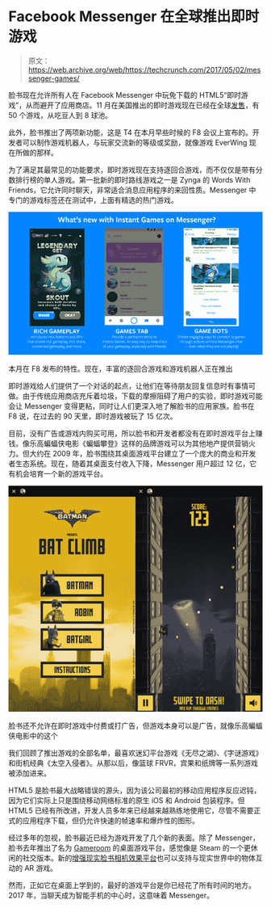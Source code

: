 # Facebook Messenger 在全球推出即时游戏

> 原文：<https://web.archive.org/web/https://techcrunch.com/2017/05/02/messenger-games/>

脸书现在允许所有人在 Facebook Messenger 中玩免下载的 HTML5“即时游戏”，从而避开了应用商店。11 月在美国推出的即时游戏现在已经在全球[发售](https://web.archive.org/web/20230326023319/https://newsroom.fb.com/news/2017/05/game-on-games-on-messenger-go-global-with-new-features-and-games/)，有 50 个游戏，从吃豆人到 8 球池。

此外，脸书推出了两项新功能，这是 T4 在本月早些时候的 F8 会议上宣布的。开发者可以制作游戏机器人，与玩家交流新的等级或奖励，就像游戏 EverWing 现在所做的那样。

为了满足其最常见的功能要求，即时游戏现在支持逐回合游戏，而不仅仅是带有分数排行榜的单人游戏。第一批新的即时路线游戏之一是 Zynga 的 Words With Friends，它允许同时聊天，非常适合消息应用程序的来回性质。Messenger 中专门的游戏标签还在测试中，上面有精选的热门游戏。

![](img/7da709d005240d99ee69ba4cf94011e3.png)

本月在 F8 发布的特性。现在，丰富的逐回合游戏和游戏机器人正在推出

即时游戏给人们提供了一个对话的起点，让他们在等待朋友回复信息时有事情可做。由于传统应用商店充斥着垃圾，下载的摩擦阻碍了用户的实验，即时游戏可能会让 Messenger 变得更粘，同时让人们更深入地了解脸书的应用家族。脸书在 F8 说，在过去的 90 天里，即时游戏被玩了 15 亿次。

目前，没有广告或游戏内购买可用，所以脸书和开发者都没有在即时游戏平台上赚钱。像乐高蝙蝠侠电影《蝙蝠攀登》这样的品牌游戏可以为其他地产提供营销火力。但大约在 2009 年，脸书围绕其桌面游戏平台建立了一个庞大的商业和开发者生态系统。现在，随着其桌面支付收入下降，Messenger 用户超过 12 亿，它有机会培育一个新的游戏平台。

![](img/dc89d65d5dfaa953e72d413c16a4e8f9.png)

脸书还不允许在即时游戏中付费或打广告，但游戏本身可以是广告，就像乐高蝙蝠侠电影中的这个

我们回顾了推出游戏的全部名单，最喜欢迷幻平台游戏《无尽之湖》、《字谜游戏》和街机经典《太空入侵者》。从那以后，像篮球 FRVR，宾果和纸牌等一系列游戏被添加进来。

HTML5 是脸书最大战略错误的源头，因为该公司最初的移动应用程序反应迟钝，因为它们实际上只是围绕移动网络标准的原生 iOS 和 Android 包装程序。但 HTML5 已经有所改进，开发人员多年来已经越来越熟练地使用它，尽管不需要正式的应用程序下载，但仍允许快速的帧速率和爆炸性的图形。

经过多年的忽视，脸书最近已经为游戏开发了几个新的表面。除了 Messenger，脸书去年推出了名为 [Gameroom](https://web.archive.org/web/20230326023319/https://techcrunch.com/2016/11/01/facebook-gameroom/) 的桌面游戏平台，感觉像是 Steam 的一个更休闲的社交版本。新的[增强现实脸书相机效果平台](https://web.archive.org/web/20230326023319/https://techcrunch.com/2017/04/18/facebook-camera-effects-platform/)也可以支持与现实世界中的物体互动的 AR 游戏。

然而，正如它在桌面上学到的，最好的游戏平台是你已经花了所有时间的地方。2017 年，当聊天成为智能手机的中心时，这意味着 Messenger。